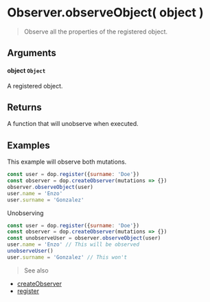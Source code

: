 # Observer.observeObject( object )

> Observe all the properties of the registered object.


## Arguments

#### object `Object`
A registered object.



## Returns

A function that will unobserve when executed.




## Examples

This example will observe both mutations.

```js
const user = dop.register({surname: 'Doe'})
const observer = dop.createObserver(mutations => {})
observer.observeObject(user)
user.name = 'Enzo'
user.surname = 'Gonzalez'
```


Unobserving

```js
const user = dop.register({surname: 'Doe'})
const observer = dop.createObserver(mutations => {})
const unobserveUser = observer.observeObject(user)
user.name = 'Enzo' // This will be observed
unobserveUser()
user.surname = 'Gonzalez' // This won't
```


> See also
- [createObserver](/api/javascript/createObserver)
- [register](/api/javascript/register)

